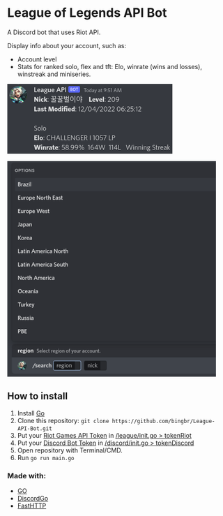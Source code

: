 # League of Legends API Bot
A Discord bot that uses Riot API. 

Display info about your account, such as: 
- Account level
- Stats for ranked solo, flex and tft: Elo, winrate (wins and losses), winstreak and miniseries.

![Search](/print/search-result.png)

![Menu](/print/menu.png)

## How to install
1. Install [Go](https://go.dev/doc/install)
1. Clone this repository: `git clone https://github.com/bingbr/League-API-Bot.git`
1. Put your [Riot Games API Token](https://developer.riotgames.com/) in [/league/init.go > tokenRiot](/league/init.go)
1. Put your [Discord Bot Token](https://discord.com/developers/applications) in [/discord/init.go > tokenDiscord](/discord/init.go)
1. Open repository with Terminal/CMD.
1. Run `go run main.go`

### Made with:
* [GO](https://go.dev/)
* [DiscordGo](https://github.com/bwmarrin/discordgo)
* [FastHTTP](https://github.com/valyala/fasthttp)